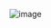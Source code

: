 ![image](https://github.com/OtavioDayrots/Tabuada-Front-End.github.io/assets/152044189/835cbdaf-6517-4b89-bba2-3225b2169fce)
